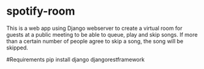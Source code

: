 # spotify-room

This is a web app using Django webserver to create a virtual room for guests at a public meeting to be able to queue, play and skip songs.
If more than a certain number of people agree to skip a song, the song will be skipped.

#Requirements
pip install django djangorestframework
